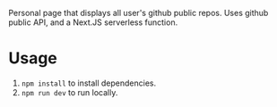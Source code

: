 Personal page that displays all user's github public repos.
Uses github public API, and a Next.JS serverless function. 

# Usage
1. `npm install` to install dependencies.
2. `npm run dev` to run locally. 
